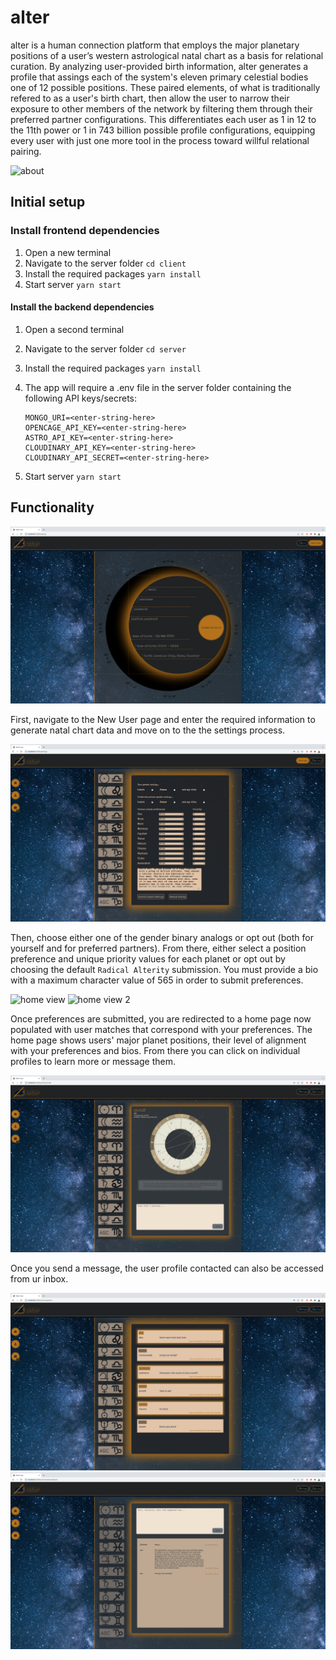 # alter

alter is a human connection platform that employs the major
planetary positions of a user’s western astrological natal chart
as a basis for relational curation. By analyzing user-provided
birth information, alter generates a profile that assings each
of the system's eleven primary celestial bodies one of 12 possible positions. These paired elements, of what is
traditionally refered to as a user's birth chart, then allow the
user to narrow their exposure to other members of the network by
filtering them through their preferred partner configurations.
This differentiates each user as 1 in 12 to the 11th power or 1
in 743 billion possible profile configurations, equipping every
user with just one more tool in the process toward willful
relational pairing.

![about](./assets/screenshots/HomeSansUser.png)

## Initial setup

### Install frontend dependencies

1. Open a new terminal
2. Navigate to the server folder `cd client`
3. Install the required packages `yarn install`
4. Start server `yarn start`

#### Install the backend dependencies

1.  Open a second terminal
2.  Navigate to the server folder `cd server`
3.  Install the required packages `yarn install`
4.  The app will require a .env file in the server folder containing the following API keys/secrets:

        MONGO_URI=<enter-string-here>
        OPENCAGE_API_KEY=<enter-string-here>
        ASTRO_API_KEY=<enter-string-here>
        CLOUDINARY_API_KEY=<enter-string-here>
        CLOUDINARY_API_SECRET=<enter-string-here>

5.  Start server `yarn start`

## Functionality

![create account view](./assets/screenshots/NewUser.png)

First, navigate to the New User page and enter the required information to generate natal chart data and move on to the the settings process.

![settings view](./assets/screenshots/Settings.png)

Then, choose either one of the gender binary analogs or opt out (both for yourself and for preferred partners). From there, either select a position preference and unique priority values for each planet or opt out by choosing the default `Radical Alterity` submission. You must provide a bio with a maximum character value of 565 in order to submit preferences.

![home view](./assets/screenshots/Home.png)
![home view 2](./assets/screenshots/HomeBottom.png)

Once preferences are submitted, you are redirected to a home page now populated with user matches that correspond with your preferences. The home page shows users' major planet positions, their level of alignment with your preferences and bios. From there you can click on individual profiles to learn more or message them.

![profile view](./assets/screenshots/TheirProfile.png)

Once you send a message, the user profile contacted can also be accessed from ur inbox.

![inbox view](./assets/screenshots/Inbox.png)
![conversation view](./assets/screenshots/Conversation.png)
